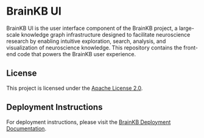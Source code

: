 # BrainKB UI

BrainKB UI is the user interface component of the BrainKB project, a large-scale knowledge graph infrastructure designed to facilitate neuroscience research by enabling intuitive exploration, search, analysis, and visualization of neuroscience knowledge. This repository contains the front-end code that powers the BrainKB user experience.

## License

This project is licensed under the [Apache License 2.0](https://opensource.org/license/apache-2-0).

## Deployment Instructions

For deployment instructions, please visit the [BrainKB Deployment Documentation](https://sensein.group/brainkbdocs/deployment_userinterface.html).
